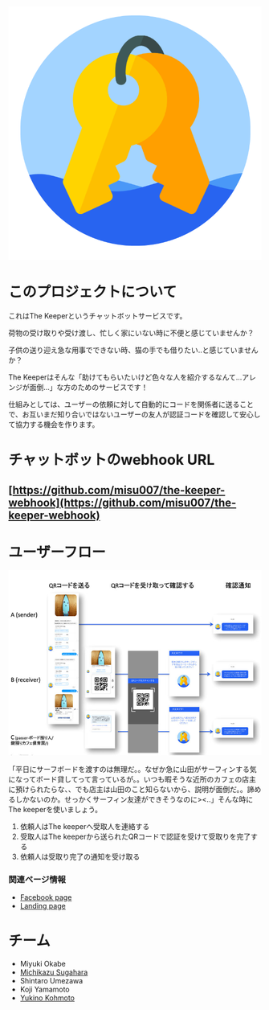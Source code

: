 ![The Keeper icon](readme-img/the-keeper-logo.png)
# このプロジェクトについて
これはThe Keeperというチャットボットサービスです。

荷物の受け取りや受け渡し、忙しく家にいない時に不便と感じていませんか？

子供の送り迎え急な用事でできない時、猫の手でも借りたい..と感じていませんか？

The Keeperはそんな「助けてもらいたいけど色々な人を紹介するなんて...アレンジが面倒...」な方のためのサービスです！

仕組みとしては、ユーザーの依頼に対して自動的にコードを関係者に送ることで、お互いまだ知り合いではないユーザーの友人が認証コードを確認して安心して協力する機会を作ります。

# チャットボットのwebhook URL
## [https://github.com/misu007/the-keeper-webhook](https://github.com/misu007/the-keeper-webhook)

# ユーザーフロー
![The Keeper ui flow](readme-img/flow.jpg)

「平日にサーフボードを渡すのは無理だ。。なぜか急に山田がサーフィンする気になってボード貸してって言っているが。。いつも暇そうな近所のカフェの店主に預けられたらな、、でも店主は山田のこと知らないから、説明が面倒だ。。諦めるしかないのか。せっかくサーフィン友達ができそうなのに><..」そんな時にThe keeperを使いましょう。

1. 依頼人はThe keeperへ受取人を連絡する
2. 受取人はThe keeperから送られたQRコードで認証を受けて受取りを完了する
3. 依頼人は受取り完了の通知を受け取る

### 関連ページ情報
- [Facebook page](https://www.facebook.com/The-Keeper-1612480562187673)
- [Landing page](https://team-surfer.herokuapp.com/?fbclid=IwAR2OUf7eCHHxgmLKFBVjgWQ3HTmto2ku5Tz0Z9H1shKhraUkkc_q5rr1Tx4)

# チーム
- Miyuki Okabe
- [Michikazu Sugahara](https://github.com/misu007)
- Shintaro Umezawa
- Koji Yamamoto
- [Yukino Kohmoto](http://yukinokoh.github.io/)



